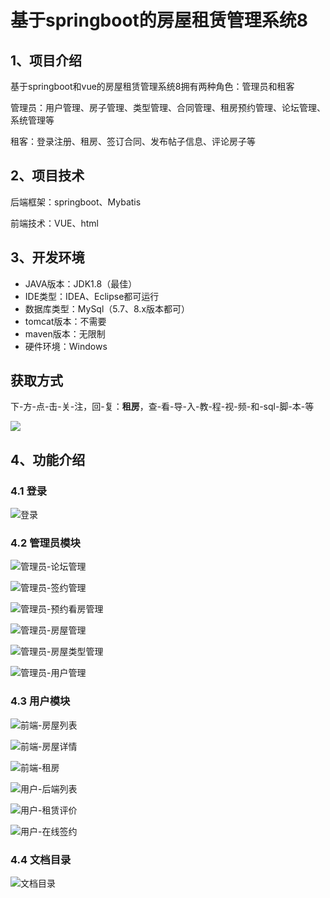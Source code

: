 # 基于springboot的房屋租赁管理系统8



## 1、项目介绍

基于springboot和vue的房屋租赁管理系统8拥有两种角色：管理员和租客

管理员：用户管理、房子管理、类型管理、合同管理、租房预约管理、论坛管理、系统管理等

租客：登录注册、租房、签订合同、发布帖子信息、评论房子等

## 2、项目技术

后端框架：springboot、Mybatis

前端技术：VUE、html

## 3、开发环境

- JAVA版本：JDK1.8（最佳）
- IDE类型：IDEA、Eclipse都可运行
- 数据库类型：MySql（5.7、8.x版本都可） 
- tomcat版本：不需要
- maven版本：无限制
- 硬件环境：Windows
## 获取方式
下-方-点-击-关-注，回-复：**租房**，查-看-导-入-教-程-视-频-和-sql-脚-本-等

 ![](https://www.codeshop.fun/Typora-Images/202205281253739.png)

## 4、功能介绍

### 4.1 登录

![登录](https://www.codeshop.fun/Typora-Images/202402042208438.jpg)

### 4.2 管理员模块

![管理员-论坛管理](https://www.codeshop.fun/Typora-Images/202402042209365.jpg)

![管理员-签约管理](https://www.codeshop.fun/Typora-Images/202402042209377.jpg)

![管理员-预约看房管理](https://www.codeshop.fun/Typora-Images/202402042209392.jpg)

![管理员-房屋管理](https://www.codeshop.fun/Typora-Images/202402042209406.jpg)

![管理员-房屋类型管理](https://www.codeshop.fun/Typora-Images/202402042209431.jpg)

![管理员-用户管理](https://www.codeshop.fun/Typora-Images/202402042209423.jpg)

### 4.3 用户模块

![前端-房屋列表](https://www.codeshop.fun/Typora-Images/202402042209996.jpg)

![前端-房屋详情](https://www.codeshop.fun/Typora-Images/202402042209345.jpg)

![前端-租房](https://www.codeshop.fun/Typora-Images/202402042209163.jpg)

![用户-后端列表](https://www.codeshop.fun/Typora-Images/202402042209485.jpg)

![用户-租赁评价](https://www.codeshop.fun/Typora-Images/202402042209497.jpg)

![用户-在线签约](https://www.codeshop.fun/Typora-Images/202402042209506.jpg)

### 4.4 文档目录

![文档目录](https://www.codeshop.fun/Typora-Images/202402042220252.jpg)





